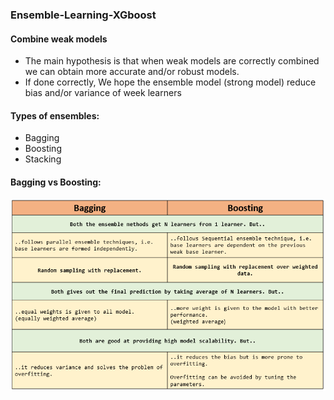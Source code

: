### Ensemble-Learning-XGboost  
  
#### Combine weak models

* The main hypothesis is that when weak models are correctly combined  
we can obtain more accurate and/or robust models.
* If done correctly, We hope the ensemble model (strong model) reduce  
bias and/or variance of week learners  
  
 
#### Types of ensembles: 
* Bagging   
* Boosting   
* Stacking  

#### Bagging vs Boosting:  
    
![image.png](images/baggingvsboosting.jpg)   
  

